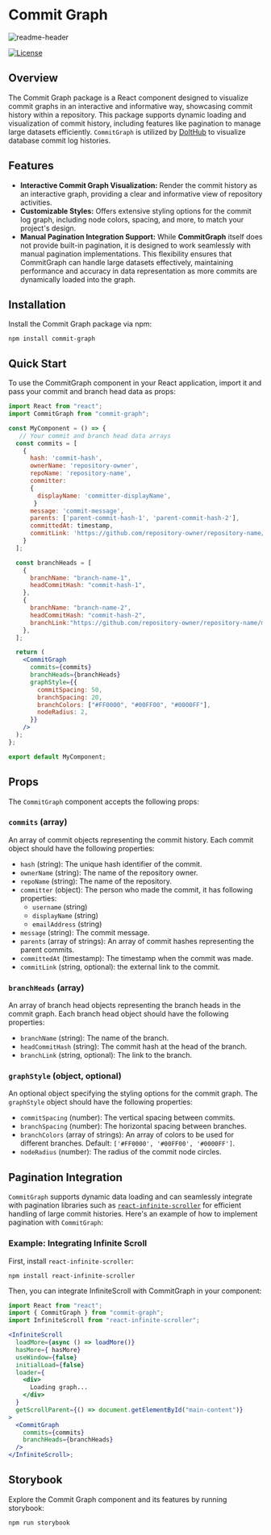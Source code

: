 # Commit Graph

![readme-header](https://github.com/liuliu-dev/CommitGraph/blob/main/graph.gif)

[![License](https://img.shields.io/badge/License-MIT-blue.svg)](https://opensource.org/licenses/MIT)

## Overview

The Commit Graph package is a React component designed to visualize commit graphs in an interactive and informative way, showcasing commit history within a repository. This package supports dynamic loading and visualization of commit history, including features like pagination to manage large datasets efficiently.
`CommitGraph` is utilized by [DoltHub](https://www.dolthub.com/repositories/dolthub/transparency-in-pricing/commits/main/graph) to visualize database commit log histories.


## Features

- **Interactive Commit Graph Visualization:** Render the commit history as an interactive graph, providing a clear and informative view of repository activities.
- **Customizable Styles:** Offers extensive styling options for the commit log graph, including node colors, spacing, and more, to match your project's design.
- **Manual Pagination Integration Support:** While **CommitGraph** itself does not provide built-in pagination, it is designed to work seamlessly with manual pagination implementations. This flexibility ensures that CommitGraph can handle large datasets effectively, maintaining performance and accuracy in data representation as more commits are dynamically loaded into the graph.


## Installation

Install the Commit Graph package via npm:

```shell
npm install commit-graph
```


## Quick Start

To use the CommitGraph component in your React application, import it and pass your commit and branch head data as props:

```jsx
import React from "react";
import CommitGraph from "commit-graph";

const MyComponent = () => {
   // Your commit and branch head data arrays
  const commits = [
    {
      hash: 'commit-hash',
      ownerName: 'repository-owner',
      repoName: 'repository-name',
      committer:
      {
        displayName: 'committer-displayName',
       }
      message: 'commit-message',
      parents: ['parent-commit-hash-1', 'parent-commit-hash-2'],
      committedAt: timestamp,
      commitLink: 'https://github.com/repository-owner/repository-name/main/commit-hash',
    }
  ];

  const branchHeads = [
    {
      branchName: "branch-name-1",
      headCommitHash: "commit-hash-1",
    },
    {
      branchName: "branch-name-2",
      headCommitHash: "commit-hash-2",
      branchLink:"https://github.com/repository-owner/repository-name/main",
    },
  ];

  return (
    <CommitGraph
      commits={commits}
      branchHeads={branchHeads}
      graphStyle={{
        commitSpacing: 50,
        branchSpacing: 20,
        branchColors: ["#FF0000", "#00FF00", "#0000FF"],
        nodeRadius: 2,
      }}
    />
  );
};

export default MyComponent;
```


## Props

The `CommitGraph` component accepts the following props:

### `commits` (array)

An array of commit objects representing the commit history. Each commit object should have the following properties:

- `hash` (string): The unique hash identifier of the commit.
- `ownerName` (string): The name of the repository owner.
- `repoName` (string): The name of the repository.
- `committer` (object): The person who made the commit, it has following properties:
  - `username` (string)
  - `displayName` (string)
  - `emailAddress` (string)
- `message` (string): The commit message.
- `parents` (array of strings): An array of commit hashes representing the parent commits.
- `committedAt` (timestamp): The timestamp when the commit was made.
- `commitLink` (string, optional): the external link to the commit.

### `branchHeads` (array)

An array of branch head objects representing the branch heads in the commit graph. Each branch head object should have the following properties:

- `branchName` (string): The name of the branch.
- `headCommitHash` (string): The commit hash at the head of the branch.
- `branchLink` (string, optional): The link to the branch.

### `graphStyle` (object, optional)

An optional object specifying the styling options for the commit graph. The `graphStyle` object should have the following properties:

- `commitSpacing` (number): The vertical spacing between commits.
- `branchSpacing` (number): The horizontal spacing between branches.
- `branchColors` (array of strings): An array of colors to be used for different branches. Default: `['#FF0000', '#00FF00', '#0000FF']`.
- `nodeRadius` (number): The radius of the commit node circles.


## Pagination Integration

`CommitGraph` supports dynamic data loading and can seamlessly integrate with pagination libraries such as [`react-infinite-scroller`](https://github.com/danbovey/react-infinite-scroller) for efficient handling of large commit histories. Here's an example of how to implement pagination with `CommitGraph`:

### Example: Integrating Infinite Scroll
First, install `react-infinite-scroller`:

```shel
npm install react-infinite-scroller
```

Then, you can integrate InfiniteScroll with CommitGraph in your component:

```jsx
import React from "react";
import { CommitGraph } from "commit-graph";
import InfiniteScroll from "react-infinite-scroller";

<InfiniteScroll
  loadMore={async () => loadMore()}
  hasMore={ hasMore}
  useWindow={false}
  initialLoad={false}
  loader={
    <div>
      Loading graph...
    </div>
  }
  getScrollParent={() => document.getElementById("main-content")}
>
  <CommitGraph
    commits={commits}
    branchHeads={branchHeads}
  />
</InfiniteScroll>;
```


## Storybook

Explore the Commit Graph component and its features by running storybook:

```shell
npm run storybook
```



